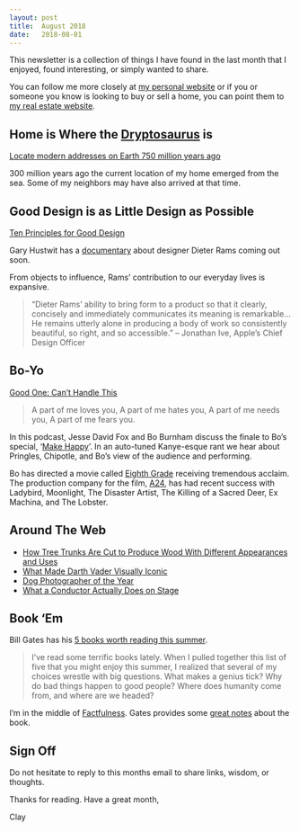 ```yaml
---
layout: post
title:  August 2018
date:   2018-08-01
---
```


This newsletter is a collection of things I have found in the last month that I enjoyed, found interesting, or simply wanted to share.

You can follow me more closely at [my personal website](http://claycarson.net "Personal Website") or if you or someone you know is looking to buy or sell a home, you can point them to [my real estate website](http://claycarson.com "Business Website ").


## Home is Where the [Dryptosaurus](http://dinosaurpictures.org/Dryptosaurus-pictures "Dryptosaurus") is

[Locate modern addresses on Earth 750 million years ago](https://kottke.org/18/06/locate-modern-addresses-on-earth-240-million-years-ago "Locate modern addresses on Earth 750 million years ago")

300 million years ago the current location of my home emerged from the sea. Some of my neighbors may have also arrived at that time.

## Good Design is as Little Design as Possible

[Ten Principles for Good Design](https://www.vitsoe.com/us/about/good-design "Ten Principles for Good Design")

Gary Hustwit has a [documentary](https://www.hustwit.com/rams/ "Documentary") about designer Dieter Rams coming out soon.

From objects to influence, Rams’ contribution to our everyday lives is expansive.

> “Dieter Rams’ ability to bring form to a product so that it clearly, concisely and immediately communicates its meaning is remarkable… He remains utterly alone in producing a body of work so consistently beautiful, so right, and so accessible.” – Jonathan Ive, Apple’s Chief Design Officer
> 
## Bo-Yo

[Good One: Can’t Handle This](https://headgum.com/good-one-a-podcast-about-jokes/bo-burnhams-cant-handle-this "Good One: Can’t Handle This")

> A part of me loves you,
> A part of me hates you,
> A part of me needs you,
> A part of me fears you.

In this podcast, Jesse David Fox and Bo Burnham discuss the finale to Bo’s special, ‘[Make Happy](https://www.netflix.com/title/80106124 "Make Happy")’. In an auto-tuned Kanye-esque rant we hear about Pringles, Chipotle, and Bo’s view of the audience and performing.

Bo has directed a movie called [Eighth Grade](https://www.imdb.com/title/tt7014006/ "Eighth Grade") receiving tremendous acclaim. The production company for the film, [A24](https://a24films.com "A24"), has had recent success with Ladybird, Moonlight, The Disaster Artist, The Killing of a Sacred Deer, Ex Machina, and The Lobster.

## Around The Web

- [How Tree Trunks Are Cut to Produce Wood With Different Appearances and Uses](https://www.archdaily.com/894449/how-tree-trunks-are-cut-to-produce-wood-with-different-appearances-and-uses "How Tree Trunks Are Cut to Produce Wood With Different Appearances and Uses")
- [What Made Darth Vader Visually Iconic](https://youtu.be/y5NhHBjyJe4 "What Made Darth Vader Visually Iconic")
- [Dog Photographer of the Year](https://www.dogphotographeroftheyear.org.uk "Dog Photographer of the Year")
- [What a Conductor Actually Does on Stage](https://youtu.be/z_yIn8V3UcU "What a Conductor Actually Does on Stage")

## Book ‘Em

Bill Gates has his [5 books worth reading this summer](https://www.gatesnotes.com/About-Bill-Gates/Summer-Books-2018 "5 books worth reading this summer"). 

> I’ve read some terrific books lately. When I pulled together this list of five that you might enjoy this summer, I realized that several of my choices wrestle with big questions. What makes a genius tick? Why do bad things happen to good people? Where does humanity come from, and where are we headed?

I’m in the middle of [Factfulness](https://www.amazon.com/Factfulness-Reasons-World-Things-Better/dp/1250107814 "Factfulness"). Gates provides some [great notes](https://www.gatesnotes.com/Books/Factfulness "Gates Notes") about the book.

## Sign Off

Do not hesitate to reply to this months email to share links, wisdom, or thoughts.

Thanks for reading. Have a great month,

Clay